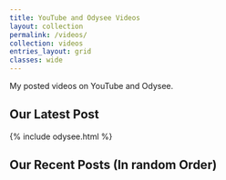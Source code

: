 ```yaml
---
title: YouTube and Odysee Videos
layout: collection
permalink: /videos/
collection: videos
entries_layout: grid
classes: wide
---
```


My posted videos on YouTube and Odysee.

## Our Latest Post

{% include odysee.html %}

## Our Recent Posts (In random Order)
